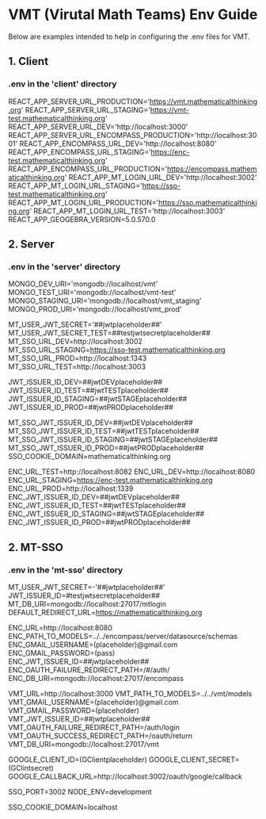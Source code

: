 # VMT (Virutal Math Teams) Env Guide

Below are examples intended to help in configuring the .env files for VMT.

## 1. Client

### .env in the 'client' directory

REACT_APP_SERVER_URL_PRODUCTION='https://vmt.mathematicalthinking.org'
REACT_APP_SERVER_URL_STAGING='https://vmt-test.mathematicalthinking.org'
REACT_APP_SERVER_URL_DEV='http://localhost:3000'
REACT_APP_SERVER_URL_ENCOMPASS_PRODUCTION='http://localhost:3001'
REACT_APP_ENCOMPASS_URL_DEV='http://localhost:8080'
REACT_APP_ENCOMPASS_URL_STAGING='https://enc-test.mathematicalthinking.org'
REACT_APP_ENCOMPASS_URL_PRODUCTION='https://encompass.mathematicalthinking.org'
REACT_APP_MT_LOGIN_URL_DEV='http://localhost:3002'
REACT_APP_MT_LOGIN_URL_STAGING='https://sso-test.mathematicalthinking.org'
REACT_APP_MT_LOGIN_URL_PRODUCTION='https://sso.mathematicalthinking.org'
REACT_APP_MT_LOGIN_URL_TEST='http://localhost:3003'
REACT_APP_GEOGEBRA_VERSION=5.0.570.0

## 2. Server

### .env in the 'server' directory

MONGO_DEV_URI='mongodb://localhost/vmt'
MONGO_TEST_URI='mongodb://localhost/vmt-test'
MONGO_STAGING_URI='mongodb://localhost/vmt_staging'
MONGO_PROD_URI='mongodb://localhost/vmt_prod'

MT_USER_JWT_SECRET='##jwtplaceholder##'
MT_USER_JWT_SECRET_TEST=##testjwtsecretplaceholder##
MT_SSO_URL_DEV=http://localhost:3002
MT_SSO_URL_STAGING=https://sso-test.mathematicalthinking.org
MT_SSO_URL_PROD=http://localhost:1343
MT_SSO_URL_TEST=http://localhost:3003

JWT_ISSUER_ID_DEV=##jwtDEVplaceholder##
JWT_ISSUER_ID_TEST=##jwtTESTplaceholder##
JWT_ISSUER_ID_STAGING=##jwtSTAGEplaceholder##
JWT_ISSUER_ID_PROD=##jwtPRODplaceholder##

MT_SSO_JWT_ISSUER_ID_DEV=##jwtDEVplaceholder##
MT_SSO_JWT_ISSUER_ID_TEST=##jwtTESTplaceholder##
MT_SSO_JWT_ISSUER_ID_STAGING=##jwtSTAGEplaceholder##
MT_SSO_JWT_ISSUER_ID_PROD=##jwtPRODplaceholder##
SSO_COOKIE_DOMAIN=mathematicalthinking.org

ENC_URL_TEST=http://localhost:8082
ENC_URL_DEV=http://localhost:8080
ENC_URL_STAGING=https://enc-test.mathematicalthinking.org
ENC_URL_PROD=http://localhost:1339
ENC_JWT_ISSUER_ID_DEV=##jwtDEVplaceholder##
ENC_JWT_ISSUER_ID_TEST=##jwtTESTplaceholder##
ENC_JWT_ISSUER_ID_STAGING=##jwtSTAGEplaceholder##
ENC_JWT_ISSUER_ID_PROD=##jwtPRODplaceholder##

## 2. MT-SSO

### .env in the 'mt-sso' directory

MT_USER_JWT_SECRET=-'##jwtplaceholder##'
JWT_ISSUER_ID=#testjwtsecretplaceholder##
MT_DB_URI=mongodb://localhost:27017/mtlogin
DEFAULT_REDIRECT_URL=https://mathematicalthinking.org

ENC_URL=http://localhost:8080
ENC_PATH_TO_MODELS=../../encompass/server/datasource/schemas
ENC_GMAIL_USERNAME=(placeholder)@gmail.com
ENC_GMAIL_PASSWORD=(pass)
ENC_JWT_ISSUER_ID=##jwtplaceholder##
ENC_OAUTH_FAILURE_REDIRECT_PATH=/#/auth/
ENC_DB_URI=mongodb://localhost:27017/encompass

VMT_URL=http://localhost:3000
VMT_PATH_TO_MODELS=../../vmt/models
VMT_GMAIL_USERNAME=(placeholder)@gmail.com
VMT_GMAIL_PASSWORD=(placeholder)
VMT_JWT_ISSUER_ID=##jwtplaceholder##
VMT_OAUTH_FAILURE_REDIRECT_PATH=/auth/login
VMT_OAUTH_SUCCESS_REDIRECT_PATH=/oauth/return
VMT_DB_URI=mongodb://localhost:27017/vmt

GOOGLE_CLIENT_ID=(GClientplaceholder)
GOOGLE_CLIENT_SECRET=(GClintsecret)
GOOGLE_CALLBACK_URL=http://localhost:3002/oauth/google/callback

SSO_PORT=3002
NODE_ENV=development

SSO_COOKIE_DOMAIN=localhost
